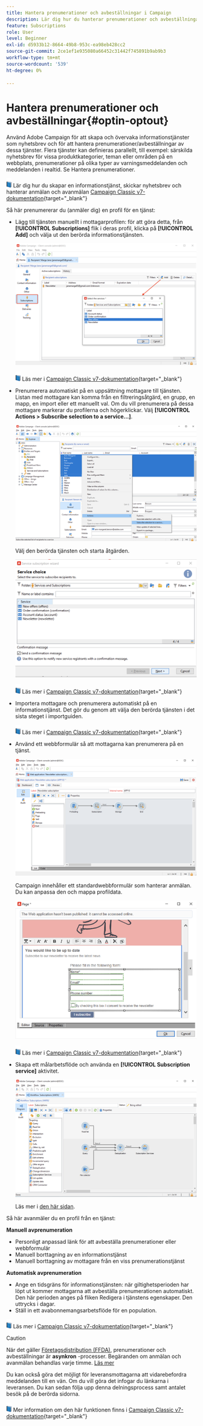 ```yaml
---
title: Hantera prenumerationer och avbeställningar i Campaign
description: Lär dig hur du hanterar prenumerationer och avbeställningar i Campaign v8
feature: Subscriptions
role: User
level: Beginner
exl-id: d5933b12-8664-49b8-953c-ea98eb428cc2
source-git-commit: 2ce1ef1e935080a66452c31442f745891b9ab9b3
workflow-type: tm+mt
source-wordcount: '539'
ht-degree: 0%

---
```


# Hantera prenumerationer och avbeställningar{#optin-optout}

Använd Adobe Campaign för att skapa och övervaka informationstjänster som nyhetsbrev och för att hantera prenumerationer/avbeställningar av dessa tjänster. Flera tjänster kan definieras parallellt, till exempel: särskilda nyhetsbrev för vissa produktkategorier, teman eller områden på en webbplats, prenumerationer på olika typer av varningsmeddelanden och meddelanden i realtid. Se Hantera prenumerationer.

![](../assets/do-not-localize/book.png) Lär dig hur du skapar en informationstjänst, skickar nyhetsbrev och hanterar anmälan och avanmälan [Campaign Classic v7-dokumentation](https://experienceleague.adobe.com/docs/campaign-classic/using/sending-messages/subscriptions-and-referrals/managing-subscriptions.html){target=&quot;_blank&quot;}

Så här prenumererar du (anmäler dig) en profil för en tjänst:

* Lägg till tjänsten manuellt i mottagarprofilen: för att göra detta, från **[!UICONTROL Subscriptions]** flik i deras profil, klicka på **[!UICONTROL Add]** och välja ut den berörda informationstjänsten.

   ![](assets/subscribe-to-a-service.png)

   ![](../assets/do-not-localize/book.png) Läs mer i [Campaign Classic v7-dokumentation](https://experienceleague.adobe.com/docs/campaign-classic/using/getting-started/profile-management/editing-a-profile.html?lang=en#deliveries-tab){target=&quot;_blank&quot;}

* Prenumerera automatiskt på en uppsättning mottagare till tjänsten. Listan med mottagare kan komma från en filtreringsåtgärd, en grupp, en mapp, en import eller ett manuellt val. Om du vill prenumerera på dessa mottagare markerar du profilerna och högerklickar. Välj **[!UICONTROL Actions > Subscribe selection to a service...]**.

   ![](assets/subscribe-selection.png)

   Välj den berörda tjänsten och starta åtgärden.

   ![](assets/subscribe-confirm.png)

   ![](../assets/do-not-localize/book.png) Läs mer i [Campaign Classic v7-dokumentation](https://experienceleague.adobe.com/docs/campaign-classic/using/getting-started/profile-management/editing-a-profile.html?lang=en#deliveries-tab){target=&quot;_blank&quot;}


* Importera mottagare och prenumerera automatiskt på en informationstjänst. Det gör du genom att välja den berörda tjänsten i det sista steget i importguiden.

   ![](../assets/do-not-localize/book.png) Läs mer i [Campaign Classic v7-dokumentation](https://experienceleague.adobe.com/docs/campaign-classic/using/getting-started/importing-and-exporting-data/generic-imports-exports/executing-import-jobs.html?lang=en#step-5---additional-step-when-importing-recipients){target=&quot;_blank&quot;}

* Använd ett webbformulär så att mottagarna kan prenumerera på en tjänst.

   ![](assets/opt-in-webapp.png)

   Campaign innehåller ett standardwebbformulär som hanterar anmälan. Du kan anpassa den och mappa profildata.

   ![](assets/web-app.png)

   ![](../assets/do-not-localize/book.png) Läs mer i [Campaign Classic v7-dokumentation](https://experienceleague.adobe.com/docs/campaign-classic/using/designing-content/web-forms/use-cases--web-forms.html?lang=en#create-a-subscription--form-with-double-opt-in){target=&quot;_blank&quot;}


* Skapa ett målarbetsflöde och använda en **[!UICONTROL Subscription service]** aktivitet.

   ![](assets/wf-subscription.png)

   Läs mer i [den här sidan](https://experienceleague.adobe.com/docs/campaign/automation/workflows/wf-activities/targeting-activities/subscription-services.html).

Så här avanmäler du en profil från en tjänst:

**Manuell avprenumeration**

* Personligt anpassad länk för att avbeställa prenumerationer eller webbformulär
* Manuell borttagning av en informationstjänst
* Manuell borttagning av mottagare från en viss prenumerationstjänst

**Automatisk avprenumeration**

* Ange en tidsgräns för informationstjänsten: när giltighetsperioden har löpt ut kommer mottagarna att avbeställa prenumerationen automatiskt. Den här perioden anges på fliken Redigera i tjänstens egenskaper. Den uttrycks i dagar.
* Ställ in ett avabonnemangsarbetsflöde för en population.

![](../assets/do-not-localize/book.png) Läs mer i [Campaign Classic v7-dokumentation](https://experienceleague.adobe.com/docs/campaign-classic/using/sending-messages/subscriptions-and-referrals/managing-subscriptions.html?lang=en#unsubscribing-a-recipient-from-a-service){target=&quot;_blank&quot;}


>[!CAUTION]
>
>När det gäller [Företagsdistribution (FFDA)](../architecture/enterprise-deployment.md), prenumerationer och avbeställningar är **asynkron** -processer. Begäranden om anmälan och avanmälan behandlas varje timme. [Läs mer](../architecture/new-apis.md#sub-apis)

Du kan också göra det möjligt för leveransmottagarna att vidarebefordra meddelanden till en vän. Om du vill göra det infogar du länkarna i leveransen. Du kan sedan följa upp denna delningsprocess samt antalet besök på de berörda sidorna.

![](../assets/do-not-localize/book.png) Mer information om den här funktionen finns i [Campaign Classic v7-dokumentation](https://experienceleague.adobe.com/docs/campaign-classic/using/sending-messages/subscriptions-and-referrals/viral-and-social-marketing.html?lang=en#viral-marketing--forward-to-a-friend){target=&quot;_blank&quot;}
